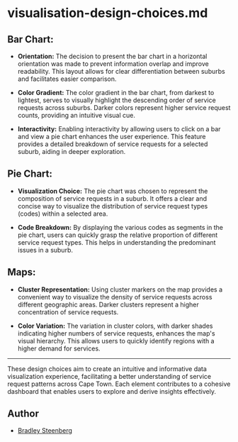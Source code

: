 


# visualisation-design-choices.md

## Bar Chart:

- **Orientation:** The decision to present the bar chart in a horizontal orientation was made to prevent information overlap and improve readability. This layout allows for clear differentiation between suburbs and facilitates easier comparison.

- **Color Gradient:** The color gradient in the bar chart, from darkest to lightest, serves to visually highlight the descending order of service requests across suburbs. Darker colors represent higher service request counts, providing an intuitive visual cue.

- **Interactivity:** Enabling interactivity by allowing users to click on a bar and view a pie chart enhances the user experience. This feature provides a detailed breakdown of service requests for a selected suburb, aiding in deeper exploration.

## Pie Chart:

- **Visualization Choice:** The pie chart was chosen to represent the composition of service requests in a suburb. It offers a clear and concise way to visualize the distribution of service request types (codes) within a selected area.

- **Code Breakdown:** By displaying the various codes as segments in the pie chart, users can quickly grasp the relative proportion of different service request types. This helps in understanding the predominant issues in a suburb.

## Maps:

- **Cluster Representation:** Using cluster markers on the map provides a convenient way to visualize the density of service requests across different geographic areas. Darker clusters represent a higher concentration of service requests.

- **Color Variation:** The variation in cluster colors, with darker shades indicating higher numbers of service requests, enhances the map's visual hierarchy. This allows users to quickly identify regions with a higher demand for services.

---

These design choices aim to create an intuitive and informative data visualization experience, facilitating a better understanding of service request patterns across Cape Town. Each element contributes to a cohesive dashboard that enables users to explore and derive insights effectively.

## Author

- [Bradley Steenberg](https://www.github.com/bsteenberg1)

